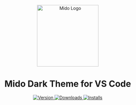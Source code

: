 <p align="center">
  <img alt="Mido Logo" src="https://i.hizliresim.com/fOHxTI.jpg" width="200" />
</p>

<h1 align="center">
  Mido Dark Theme for VS Code
</h1>

<p align="center">
  <a href="https://marketplace.visualstudio.com/items?itemName=mido.midodark">
    <img alt="Version" src="https://vsmarketplacebadge.apphb.com/version/mido.midodark.svg" />
  </a>
  <a href="https://marketplace.visualstudio.com/items?itemName=mido.midodark">
    <img alt="Downloads" src="https://vsmarketplacebadge.apphb.com/downloads/mido.midodark.svg" />
  </a>
  <a href="https://marketplace.visualstudio.com/items?itemName=mido.midodark">
    <img alt="Installs" src="https://vsmarketplacebadge.apphb.com/installs/mido.midodark.svg" />
  </a>
</p>
